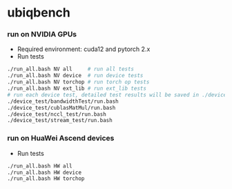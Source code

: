 # ubiqbench

### run on NVIDIA GPUs
- Required environment: cuda12 and pytorch 2.x
- Run tests
``` bash
./run_all.bash NV all     # run all tests
./run_all.bash NV device  # run device tests
./run_all.bash NV torchop # run torch op tests
./run_all.bash NV ext_lib # run ext_lib tests
# run each device test, detailed test results will be saved in ./device_test/<test_name>/result
./device_test/bandwidthTest/run.bash
./device_test/cublasMatMul/run.bash
./device_test/nccl_test/run.bash
./device_test/stream_test/run.bash
```

### run on HuaWei Ascend devices
- Run tests
``` bash
./run_all.bash HW all
./run_all.bash HW device
./run_all.bash HW torchop
```
